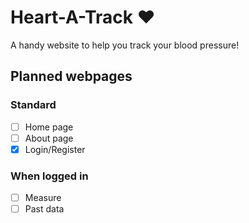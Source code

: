 # Heart-A-Track ❤️

A handy website to help you track your blood pressure!

## Planned webpages

### Standard
- [ ] Home page
- [ ] About page
- [x] Login/Register

### When logged in
- [ ] Measure
- [ ] Past data